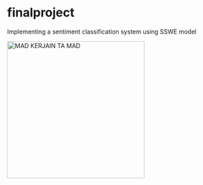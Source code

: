 # finalproject
Implementing a sentiment classification system using SSWE model

<img src="https://pbs.twimg.com/media/C1ANk9KUUAA_O_f.jpg" width="320" alt="MAD KERJAIN TA MAD">
